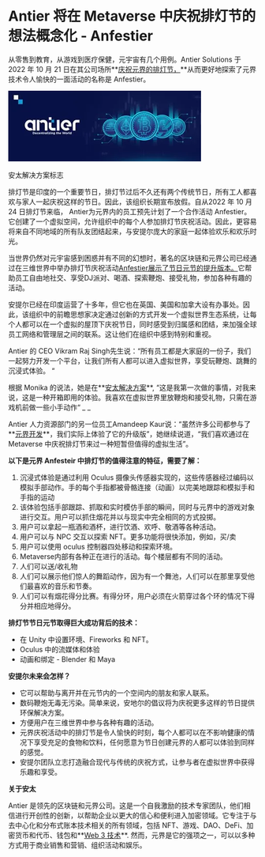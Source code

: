 # Antier 将在 Metaverse 中庆祝排灯节的想法概念化 - Anfestier


从零售到教育，从游戏到医疗保健，元宇宙有几个用例。Antier Solutions 于2022 年 10 月 21 日在其公司场所**[庆祝元界的排灯节，](https://www.antiersolutions.com/anfestier-we-unleashed-diwali-in-metaverse-with-great-enthusiasm/)**从而更好地探索了元界技术令人愉快的一面活动的名称是 Anfestier。

![安太解决方案标志](25.png)

安太解决方案标志

排灯节是印度的一个重要节日，排灯节过后不久还有两个传统节日，所有工人都喜欢与家人一起庆祝这样的节日。因此，该组织长期宣布放假。自从2022 年 10 月24 日排灯节来临， Antier为元界内的员工预先计划了一个合作活动 Anfestier。它创建了一个虚拟空间，允许组织中的每个人参加排灯节庆祝活动。因此，更容易将来自不同地域的所有队友团结起来，与安提尔庞大的家庭一起体验欢乐和欢乐时光。

当世界仍然对元宇宙感到困惑并有不同的幻想时，著名的区块链和元界公司已经通过在三维世界中举办排灯节庆祝活动[Anfestier展示了节日元节的提升版本。](https://www.youtube.com/watch?v=L-3x43z2e1E)它帮助员工自由地社交、享受DJ派对、喝酒、探索鞭炮、接受礼物，参加各种有趣的活动。

安提尔已经在印度运营了十多年，但它也在英国、美国和加拿大设有办事处。因此，该组织中的前瞻思想家决定通过创新的方式开发一个虚拟世界生态系统，让每个人都可以在一个虚拟的屋顶下庆祝节日，同时感受到归属感和团结，来加强全球员工网络和管理层之间的联系。这让他们在组织中感到特别和重视。

Antier 的 CEO Vikram Raj Singh先生说：“所有员工都是大家庭的一份子，我们一起努力开发一个平台，让我们所有人都可以进入虚拟世界，享受玩鞭炮、跳舞的沉浸式体验。 “

根据 Monika 的说法，她是在**[安太解决方案](https://www.antiersolutions.com/)**, “这是我第一次做的事情，对我来说，这是一种开箱即用的体验。我喜欢在虚拟世界里放鞭炮和接受礼物，只需在游戏机前做一些小手动作“ _ _

Antier 人力资源部门的另一位员工Amandeep Kaur说：“虽然许多公司都参与了**[元界开发](https://www.antiersolutions.com/metaverse-development/)**，我们实际上体验了它的升级版”，她继续说道，“我们喜欢通过在 Metaverse 中庆祝排灯节来过一种短暂但值得的虚拟生活”。

**以下是元界 Anfesteir 中排灯节的值得注意的特征，需要了解：**

1. 沉浸式体验是通过利用 Oculus 摄像头传感器实现的，这些传感器经过编码以模拟手部动作。手的每个手指都被骨骼连接（动画）以完美地跟踪和模拟手和手指的运动
2. 该体验包括手部跟踪、抓取和实时模仿手部的瞬间，同时与元界中的游戏对象进行交互。用户可以抓住烟花并以与现实中完全相同的方式投掷。
3. 用户可以拿起一瓶酒和酒杯，进行饮酒、欢呼、敬酒等各种活动。
4. 用户可以与 NPC 交互以探索 NFT。更多功能将很快添加，例如，买/卖
5. 用户可以使用 oculus 控制器四处移动和探索环境。
6. Metaverse内部有各种正在进行的活动。每个楼层都有不同的活动。
7. 人们可以送/收礼物
8. 人们可以展示他们惊人的舞蹈动作，因为有一个舞池，人们可以在那里享受他们最喜欢的音乐和节奏。
9. 人们可以有烟花得分比赛。有得分环，用户必须在火箭穿过各个环的情况下得分并相应地得分。

**排灯节节日元节取得巨大成功背后的技术：**

- 在 Unity 中设置环境、Fireworks 和 NFT。
- Oculus 中的流媒体和体验
- 动画和绑定 - Blender 和 Maya

**安提尔未来会怎样？**

- 它可以帮助与离开并在元节内的一个空间内的朋友和家人联系。
- 数码鞭炮无毒无污染。简单来说，安地尔的倡议将为庆祝更多这样的节日提供环保解决方案。
- 方便用户在三维世界中参与各种有趣的活动。
- 元界庆祝活动中的排灯节是令人愉快的时刻，每个人都可以在不影响健康的情况下享受充足的食物和饮料，任何愿意为节日创建元界的人都可以体验到同样的感觉。
- 安提尔团队立志打造融合现代与传统的庆祝方式，让参与者在虚拟世界中获得乐趣和享受。

**关于安太**

Antier 是领先的区块链和元界公司。这是一个自我激励的技术专家团队，他们相信进行开创性的创新，以帮助企业以更大的信心和便利进入加密领域。它专注于与去中心化和分布式账本技术相关的所有领域，包括 NFT、游戏、DAO、DeFi、加密货币和代币、钱包和**[Web 3 技术](https://www.antiersolutions.com/web-3-0-development/)**. 然而，元界是它的强项之一，可以以多种方式用于商业销售和营销、组织活动和娱乐。
